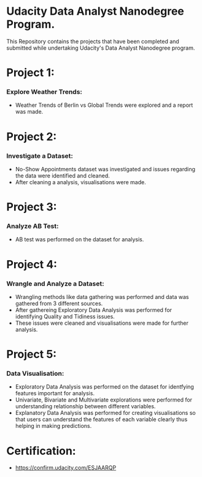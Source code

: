 # Udacity Data Analyst Nanodegree Program.
This Repository contains the projects that have been completed and submitted while undertaking Udacity's Data Analyst Nanodegree program.

# Project 1:
### Explore Weather Trends:
* Weather Trends of Berlin vs Global Trends were explored and a report was made.

# Project 2:
### Investigate a Dataset:
* No-Show Appointments dataset was investigated and issues regarding the data were identified and cleaned.
* After cleaning a analysis, visualisations were made.

# Project 3:
### Analyze AB Test:
* AB test was performed on the dataset for analysis.

# Project 4:
### Wrangle and Analyze a Dataset:
* Wrangling methods like data gathering was performed and data was gathered from 3 different sources.
* After gathereing Exploratory Data Analysis was performed for identifying Quality and Tidiness issues.
* These issues were cleaned and visualisations were made for further analysis.

# Project 5:
### Data Visualisation:
* Exploratory Data Analysis was performed on the dataset  for identfying features important for analysis.
* Univariate, Bivariate and Multivariate explorations were performed for understanding relationship between different variables.
* Explanatory Data Analysis was performed for creating visualisations so that users can understand the features of each variable clearly thus helping in making predictions.

# Certification:

* https://confirm.udacity.com/ESJAARQP
